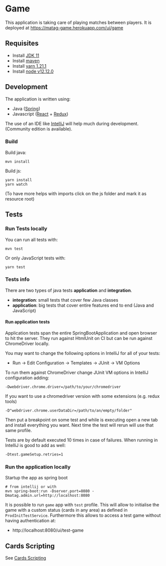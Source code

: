 # Game

This application is taking care of playing matches between players.
It is deployed at https://matag-game.herokuapp.com/ui/game


## Requisites

 * Install [JDK 11](https://jdk.java.net/11/)
 * Install [maven](https://maven.apache.org/download.cgi)
 * Install [yarn 1.21.1](https://classic.yarnpkg.com/en/docs/install)
 * Install [node v12.12.0](https://nodejs.org/en/download/)

## Development

The application is written using:
 * Java ([Spring](https://spring.io/))
 * Javascript ([React](https://reactjs.org/) + [Redux](https://redux.js.org/))

The use of an IDE like [IntelliJ](https://www.jetbrains.com/idea/download/) will help much during development.
(Community edition is available).

### Build

Build java:

    mvn install
    
Build js:

    yarn install
    yarn watch
    
(To have more helps with imports click on the js folder and mark it as resource root)


## Tests

### Run Tests locally

You can run all tests with:

    mvn test
    
Or only JavaScript tests with:

    yarn test 

### Tests info

There are two types of java tests **application** and **integration**.

 * **integration**: small tests that cover few Java classes
 * **application**: big tests that cover entire features end to end (Java and JavaScript)

#### Run application tests

Application tests span the entire SpringBootApplication and open browser to hit the server.
They run against HtmlUnit on CI but can be run against ChromeDriver locally.

You may want to change the following options in IntelliJ for all of your tests:
 - Run -> Edit Configuration -> Templates -> JUnit -> VM Options

To run them against ChromeDriver change JUnit VM options in IntelliJ configuration adding:

    -Dwebdriver.chrome.driver=/path/to/your/chromedriver

If you want to use a chromedriver version with some extensions (e.g. redux tools)

    -D"webdriver.chrome.userDataDir=/path/to/an/empty/folder"

Then put a breakpoint on some test and while is executing open a new tab and install everything you want.
Next time the test will rerun will use that same profile.

Tests are by default executed 10 times in case of failures.
When running in IntelliJ is good to add as well:

    -Dtest.gameSetup.retries=1 

### Run the application locally

Startup the app as spring boot

    # from intellij or with
    mvn spring-boot:run -Dserver.port=8080 -Dmatag.admin.url=http://localhost:8080


It is possible to run `game` app with `test` profile.
This will allow to initialise the game with a custom status (cards in any area) as defined in `ProdInitTestService`.
Furthermore this allows to access a test game without having authentication at:
 - http://localhost:8080/ui/test-game


## Cards Scripting

See [Cards Scripting](../cards/README.md)
